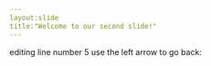 ```yaml
---
layout:slide
title:"Welcome to our second slide!"
---
```

editing line number 5
use the left arrow to go back:
